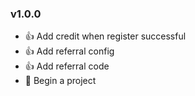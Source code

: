 ### v1.0.0 
* :+1: Add credit when register successful
* :+1: Add referral config
* :+1: Add referral code
* :tada: Begin a project

